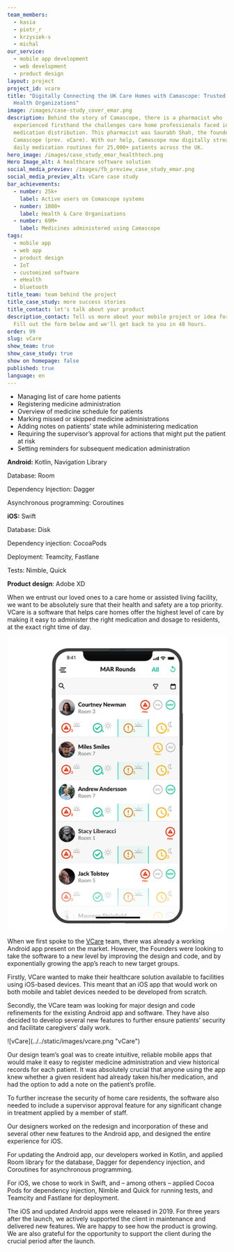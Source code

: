 ```yaml
---
team_members:
  - kasia
  - piotr_r
  - krzysiek-s
  - michal
our_service:
  - mobile app development
  - web development
  - product design
layout: project
project_id: vcare
title: "Digitally Connecting the UK Care Homes with Camascope: Trusted by 1000+
  Health Organizations"
image: /images/case-study_cover_emar.png
description: Behind the story of Camascope, there is a pharmacist who
  experienced firsthand the challenges care home professionals faced in
  medication distribution. This pharmacist was Saurabh Shah, the founder of
  Camascope (prev. vCare). With our help, Camascope now digitally streamlines
  daily medication routines for 25,000+ patients across the UK.
hero_image: /images/case_study_emar_healthtech.png
Hero Image_alt: A healthcare software solution
social_media_previev: /images/fb_preview_case_study_emar.png
social_media_previev_alt: vCare case study
bar_achievements:
  - number: 25k+
    label: Active users on Comascope systems
  - number: 1000+
    label: Health & Care Organisations
  - number: 69M+
    label: Medicines administered using Camascope
tags:
  - mobile app
  - web app
  - product design
  - IoT
  - customized software
  - eHealth
  - bluetooth
title_team: team behind the project
title_case_study: more success stories
title_contact: let's talk about your product
description_contact: Tell us more about your mobile project or idea for an app.
  Fill out the form below and we'll get back to you in 48 hours.
order: 99
slug: vCare
show_team: true
show_case_study: true
show on homepage: false
published: true
language: en
---
```

<TitleWithIcon sectionTitle='main features developed by Bright Inventions' titleIcon='/images/main_features_icon.png' titleIconAlt='features' />

* Managing list of care home patients 
* Registering medicine administration
* Overview of medicine schedule for patients
* Marking missed or skipped medicine administrations
* Adding notes on patients’ state while administering medication
* Requiring the supervisor’s approval for actions that might put the patient at risk
* Setting reminders for subsequent medication administration

<TitleWithIcon sectionTitle='skills' titleIcon='/images/skills.svg' titleIconAlt='stack' />

<Gallery images='[{"src":"/images/kotlin.png","alt":"Kotlin"},{"src":"/images/swift.png","alt":"Swift"},{"src":"/images/teamcity_stack_logo.png","alt":"Teamcity"},{"src":"/images/fastlane_logo_stack.png","alt":"Fastlane"},{"src":"/images/adobexdstack_logo.png","alt":"Adobe XD"}]' />

**Android:** Kotlin, Navigation Library

Database: Room

Dependency Injection: Dagger

Asynchronous programming: Coroutines

**iOS:** Swift

Database: Disk

Dependency injection: CocoaPods

Deployment: Teamcity, Fastlane

Tests: Nimble, Quick

**Product design**: Adobe XD

<TitleWithIcon sectionTitle='about Comascope (prev. VCare)' titleIcon='/images/three_flags.svg' titleIconAlt='about' />

When we entrust our loved ones to a care home or assisted living facility, we want to be absolutely sure that their health and safety are a top priority. VCare is a software that helps care homes offer the highest level of care by making it easy to administer the right medication and dosage to residents, at the exact right time of day.

<center>

![A healthcare app](../../static/images/vcare_app.png "")

</center>

<TitleWithIcon sectionTitle='goal' titleIcon='/images/goal_title_section.png' titleIconAlt='goal' />

When we first spoke to the [VCare](https://www.vcaresystems.co.uk) team, there was already a working Android app present on the market. However, the Founders were looking to take the software to a new level by improving the design and code, and by exponentially growing the app’s reach to new target groups.

Firstly, VCare wanted to make their healthcare solution available to facilities using iOS-based devices. This meant that an iOS app that would work on both mobile and tablet devices needed to be developed from scratch.

Secondly, the VCare team was looking for major design and code refinements for the existing Android app and software. They have also decided to develop several new features to further ensure patients’ security and facilitate caregivers’ daily work.

<div className="image">![vCare](../../static/images/vcare.png "vCare")</div>

<TitleWithIcon sectionTitle='process of developing vCare application' titleIcon='/images/gearwheel.svg' titleIconAlt='bright' />

Our design team’s goal was to create intuitive, reliable mobile apps that would make it easy to register medicine administration and view historical records for each patient. It was absolutely crucial that anyone using the app knew whether a given resident had already taken his/her medication, and had the option to add a note on the patient’s profile.

To further increase the security of home care residents, the software also needed to include a supervisor approval feature for any significant change in treatment applied by a member of staff.

Our designers worked on the redesign and incorporation of these and several other new features to the Android app, and designed the entire experience for iOS.

For updating the Android app, our developers worked in Kotlin, and applied Room library for the database, Dagger for dependency injection, and Coroutines for asynchronous programming.

For iOS, we chose to work in Swift, and – among others – applied Cocoa Pods for dependency injection, Nimble and Quick for running tests, and Teamcity and Fastlane for deployment.

<TitleWithIcon sectionTitle='result' titleIcon='/images/results_icon_title_small.png' titleIconAlt='result' />

The iOS and updated Android apps were released in 2019. For three years after the launch, we actively supported the client in maintenance and delivered new features. We are happy to see how the product is growing. We are also grateful for the opportunity to support the client during the crucial period after the launch.
